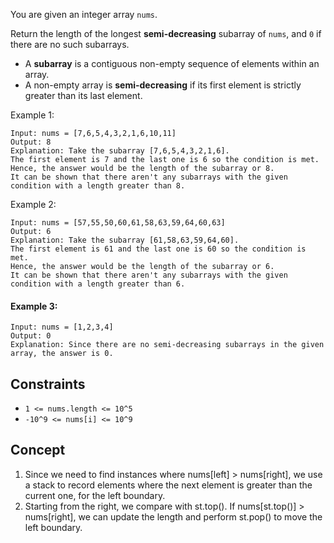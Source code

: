 You are given an integer array `nums`.

Return the length of the longest **semi-decreasing** subarray of `nums`, and `0` if there are no such subarrays.

* A **subarray** is a contiguous non-empty sequence of elements within an array.
* A non-empty array is **semi-decreasing** if its first element is strictly greater than its last element.
 

Example 1:
```plaintext
Input: nums = [7,6,5,4,3,2,1,6,10,11]
Output: 8
Explanation: Take the subarray [7,6,5,4,3,2,1,6].
The first element is 7 and the last one is 6 so the condition is met.
Hence, the answer would be the length of the subarray or 8.
It can be shown that there aren't any subarrays with the given condition with a length greater than 8.
```
Example 2:
```plaintext
Input: nums = [57,55,50,60,61,58,63,59,64,60,63]
Output: 6
Explanation: Take the subarray [61,58,63,59,64,60].
The first element is 61 and the last one is 60 so the condition is met.
Hence, the answer would be the length of the subarray or 6.
It can be shown that there aren't any subarrays with the given condition with a length greater than 6.
```
#### Example 3:
```plaintext
Input: nums = [1,2,3,4]
Output: 0
Explanation: Since there are no semi-decreasing subarrays in the given array, the answer is 0.
 ```

## Constraints

- `1 <= nums.length <= 10^5`
- `-10^9 <= nums[i] <= 10^9`

## Concept
1. Since we need to find instances where nums[left] > nums[right], we use a stack to record elements where the next element is greater than the current one, for the left boundary.
2. Starting from the right, we compare with st.top(). If nums[st.top()] > nums[right], we can update the length and perform st.pop() to move the left boundary.
